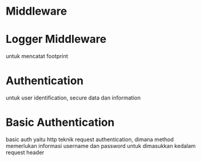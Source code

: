 # Middleware

# Logger Middleware

untuk mencatat footprint

# Authentication

untuk user identification, secure data dan information

# Basic Authentication

basic auth yaitu http teknik request authentication, dimana method memerlukan informasi username dan password untuk dimasukkan kedalam request header
